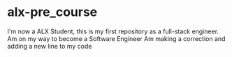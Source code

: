 # alx-pre_course
I'm now a ALX Student, this is my first repository as a full-stack engineer. Am on my way to become a Software Engineer
Am making a correction and adding a new line to my code
